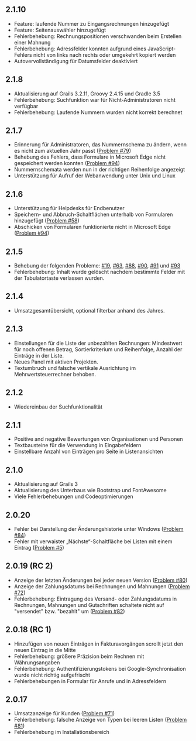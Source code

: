 ## 2.1.10

* Feature: laufende Nummer zu Eingangsrechnungen hinzugefügt
* Feature: Seitenauswähler hinzugefügt
* Fehlerbehebung: Rechnungspositionen verschwanden beim Erstellen einer Mahnung
* Fehlerbehebung: Adressfelder konnten aufgrund eines JavaScript-Fehlers nicht
  von links nach rechts oder umgekehrt kopiert werden
* Autovervollständigung für Datumsfelder deaktiviert

## 2.1.8

* Aktualisierung auf Grails 3.2.11, Groovy 2.4.15 und Gradle 3.5
* Fehlerbehebung: Suchfunktion war für Nicht-Administratoren nicht verfügbar
* Fehlerbehebung: Laufende Nummern wurden nicht korrekt berechnet

## 2.1.7

* Erinnerung für Administratoren, das Nummernschema zu ändern, wenn es nicht zum
  aktuellen Jahr passt
  ([Problem #79](https://github.com/dellermann/springcrm/issues/79))
* Behebung des Fehlers, dass Formulare in Microsoft Edge nicht gespeichert
  werden konnten
  ([Problem #94](https://github.com/dellermann/springcrm/issues/94))
* Nummernschemata werden nun in der richtigen Reihenfolge angezeigt
* Unterstützung für Aufruf der Webanwendung unter Unix und Linux

## 2.1.6

* Unterstützung für Helpdesks für Endbenutzer
* Speichern- und Abbruch-Schaltflächen unterhalb von Formularen hinzugefügt
  ([Problem #58](https://github.com/dellermann/springcrm/issues/58))
* Abschicken von Formularen funktionierte nicht in Microsoft Edge
  ([Problem #94](https://github.com/dellermann/springcrm/issues/94))

[comment]: STOP

## 2.1.5

* Behebung der folgenden Probleme: [#19](https://github.com/dellermann/springcrm/issues/19), [#63](https://github.com/dellermann/springcrm/issues/63), [#88](https://github.com/dellermann/springcrm/issues/88), [#90](https://github.com/dellermann/springcrm/issues/90), [#91](https://github.com/dellermann/springcrm/issues/91) und [#93](https://github.com/dellermann/springcrm/issues/93)
* Fehlerbehebung: Inhalt wurde gelöscht nachdem bestimmte Felder mit der 
  Tabulatortaste verlassen wurden.

## 2.1.4

* Umsatzgesamtübersicht, optional filterbar anhand des Jahres.

## 2.1.3

* Einstellungen für die Liste der unbezahlten Rechnungen: Mindestwert für noch
  offenen Betrag, Sortierkriterium und Reihenfolge, Anzahl der Einträge in der
  Liste.
* Neues Panel mit aktiven Projekten.
* Textumbruch und falsche vertikale Ausrichtung im Mehrwertsteuerrechner
  behoben.

## 2.1.2

* Wiedereinbau der Suchfunktionalität

## 2.1.1

* Positive and negative Bewertungen von Organisationen und Personen
* Textbausteine für die Verwendung in Eingabefeldern
* Einstellbare Anzahl von Einträgen pro Seite in Listenansichten

## 2.1.0

* Aktualisierung auf Grails 3
* Aktualisierung des Unterbaus wie Bootstrap und FontAwesome
* Viele Fehlerbehebungen und Codeoptimierungen

## 2.0.20

* Fehler bei Darstellung der Änderungshistorie unter Windows
  ([Problem #84](https://github.com/dellermann/springcrm/issues/84))
* Fehler mit verwaister „Nächste“-Schaltfläche bei Listen mit einem Eintrag
  ([Problem #5](https://github.com/dellermann/springcrm/issues/5))

## 2.0.19 (RC 2)

* Anzeige der letzten Änderungen bei jeder neuen Version
  ([Problem #80](https://github.com/dellermann/springcrm/issues/80))
* Anzeige der Zahlungsdatums bei Rechnungen und Mahnungen
  ([Problem #72](https://github.com/dellermann/springcrm/issues/72))
* Fehlerbehebung: Eintragung des Versand- oder Zahlungsdatums in Rechnungen,
  Mahnungen und Gutschriften schaltete nicht auf "versendet" bzw. "bezahlt" um
  ([Problem #82](https://github.com/dellermann/springcrm/issues/82))

## 2.0.18 (RC 1)

* Hinzufügen von neuen Einträgen in Fakturavorgängen scrollt jetzt den neuen
  Eintrag in die Mitte
* Fehlerbehebung: größere Präzision beim Rechnen mit Währungsangaben
* Fehlerbehebung: Authentifizierungstokens bei Google-Synchronisation wurde
  nicht richtig aufgefrischt
* Fehlerbehebungen in Formular für Anrufe und in Adressfeldern

## 2.0.17

* Umsatzanzeige für Kunden
  ([Problem #71](https://github.com/dellermann/springcrm/issues/71))
* Fehlerbehebung: falsche Anzeige von Typen bei leeren Listen
  ([Problem #81](https://github.com/dellermann/springcrm/issues/81))
* Fehlerbehebung im Installationsbereich

